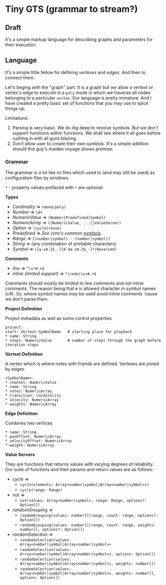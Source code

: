 # Tiny GTS (grammar to stream?)

## Draft

It's a simple markup language for describing graphs and parameters for their execution

## Language

It's a simple little fellow for defining _vertexes_ and _edges_. And then to connect them.

Let's beging with the "graph" part. It is a graph but we allow a vertext or vertex's edge
to execute in a `poly` mode in which we traverse all nodes belonging to a particular `vertex`.
Our language is pretty immature. And I have created a pretty basic set of functions that you
may use to spice things up.

Limitations:

1. Parsing is very basic. We do dig deep to resolve symbols. But we don't support functions within functions.
   We shall see where it all goes before rushing in with all guns blazing.
2. Don't allow user to create their own symbols. It's a simple addition should this guy's maiden voyage
   shows promise.

### Grammar

The grammar is a lot like ini files which used to (and may still be used) as configuration files by windows.

`*` - property values prefaced with `*` are optional.

**Types**

- _Cardinality_ => `(mono|poly)`
- _Number_ => `\d+`
- _NumericValue_ => `(Number|Predefined|Symbol)`
- _NumericArray_ => `([NumericValue, ...]|ValueServer)`
- _Option_ => `(cycle|reuse)`
- _Predefined_ => _See core's common_ [symbols](https://github.com/celsasser/tiny-midi-suite.git/core/tree/master/res/symbols)
- _Range_ => `[(number|symbol) - (number|symbol)]`
- _String_ => (any combination of printable characters)
- _Symbol_ => `([a-zA-Z$_-][0-9a-zA-Z$_-]*|Reserved)`

**Comments**

- _line_ => `^\s*#.+$`
- _inline (limited support)_ => `^(code)\s+#.+$`

Comments should mostly be limited to line comments and not inline comments. The reason being
that `#` is allowed character in symbol names (c#). So, where symbol names _may_ be used
avoid inline comments 'cause we don't parse them.

**Project Definition**

Project metadata as well as some control properties

```
project:
start: Vertext-SymbolName   # starting place for playback
* name: String
* steps: NumericValue       # number of steps through the graph before iteration stops
```

**Vertext Definition**

A vertex which is where notes with friends are defined. Vertexes are joined by edges.

```
<SymbolName>:
* channel: NumericValue
* name: String
* notes: NumericArray
* transition: Cardinality
* velocity: NumericArray
* weights: NumericArray
```

**Edge Definition**

Combines two vertices

```
* name: String
* panOffset: NumericArray
* velocityOffset: NumericArray
* weight: NumericArray
```

**Value Servers**

They are functions that returns values with varying degrees of reliability.
Our suite of functions and their params and return values are as follows:

- _cycle_ =>
  - `cycle(elements: Array<number|symbol|Array<number|symbol>>)`
  - `cycle(range: Range)`
- _not_ =>
  - `not(values: Array<number|symbol>, range: Range, options?: Option[])`
- _randomGrouping_ =>
  - `randomGrouping(values: number[]|range, count: range, options?: Option[])`
  - `randomGrouping(values: number[]|range, count: range, weights: number[], options?: Option[])`
- _randomSelection_ =>
  - `randomSelection(values: Array<number|symbol|Array<number|symbol>>`
  - `randomSelection(values: Array<number|symbol|Array<number|symbol>>, options: Option[])`
  - `randomSelection(values: Array<number|symbol|Array<number|symbol>>, weights: number[])`
  - `randomSelection(values: Array<number|symbol|Array<number|symbol>>, weights: number[], options: Option[])`
